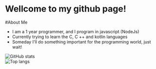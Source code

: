 <h1>Wellcome to my github page!</h1>

#About Me
- I am a 1 year programmer, and I program in javascript (NodeJs)
- Currently trying to learn the C, C ++ and kotlin languages
- Someday I'll do something important for the programming world, just wait!

![GitHub stats](https://github-readme-stats.vercel.app/api?username=link33d&show_icons=true&title_color=9745f5&text_color=ffffff&icon_color=9f4bff&hide_border=true)<br>
![Top langs](https://github-readme-stats.vercel.app/api/top-langs/?username=link33d&langs_count=10&title_color=9745f5&text_color=ffffff&icon_color=9f4bff&hide_border=true)

